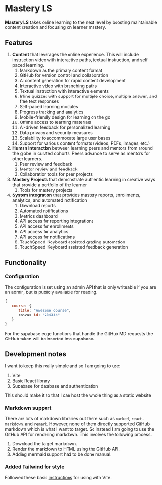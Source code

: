# Mastery LS

**Mastery LS** takes online learning to the next level by boosting maintainable content creation and focusing on learner mastery.

## Features

1. **Content** that leverages the online experience. This will include instruction video with interactive paths, textual instruction, and self paced learning.
   1. Markdown as the primary content format
   1. GitHub for version control and collaboration
   1. AI content generation for rapid content development
   1. Interactive video with branching paths
   1. Textual instruction with interactive elements
   1. Inline quizzes with support for multiple choice, multiple answer, and free text responses
   1. Self-paced learning modules
   1. Progress tracking and analytics
   1. Mobile-friendly design for learning on the go
   1. Offline access to learning materials
   1. AI-driven feedback for personalized learning
   1. Data privacy and security measures
   1. Scalability to accommodate large user bases
   1. Support for various content formats (videos, PDFs, images, etc.)
1. **Human Interaction** between learning peers and mentors from around the globe in curated cohorts. Peers advance to serve as mentors for other learners.
   1. Peer review and feedback
   1. Mentor review and feedback
   1. Collaboration tools for peer projects
1. **Mastery Projects** that demonstrate authentic learning in creative ways that provide a portfolio of the learner
   1. Tools for mastery projects
1. **System Integration** that provides mastery reports, enrollments, analytics, and automated notification
   1. Download reports
   1. Automated notifications
   1. Metrics dashboard
   1. API access for reporting integrations
   1. API access for enrollments
   1. API access for analytics
   1. API access for notifications
   1. TouchSpeed: Keyboard assisted grading automation
   1. TouchSpeed: Keyboard assisted feedback generation

## Functionality

### Configuration

The configuration is set using an admin API that is only writeable if you are an admin, but is publicly available for reading.

```js
{
   course: {
      title: "Awesome course",
      canvas-id: "234344"
   }
}
```

For the supabase edge functions that handle the GitHub MD requests the GitHub token will be inserted into supabase.

## Development notes

I want to keep this really simple and so I am going to use:

1. Vite
1. Basic React library
1. Supabase for database and authentication

This should make it so that I can host the whole thing as a static website

### Markdown support

There are lots of markdown libraries out there such as `marked`, `react-markdown`, and `remark`. However, none of them directly supported GitHub markdown which is what I want to target. So instead I am going to use the GitHub API for rendering markdown. This involves the following process.

1. Download the target markdown.
1. Render the markdown to HTML using the GitHub API.
1. Adding mermaid support had to be done manual.

### Added Tailwind for style

Followed these basic [instructions](https://tailwindcss.com/docs/installation/using-vite) for using with Vite.
